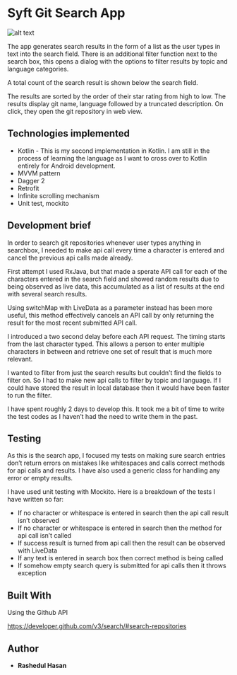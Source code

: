 # Syft Git Search App

![alt text](https://github.com/shaon007/Syftapp_kotlin_mvvm/blob/master/app/src/main/res/drawable/screenshot_syft.png)

The app generates search results in the form of a list as the user types in text into the search field.
There is an additional filter function next to the search box, this opens a dialog with the options to filter results by topic and language categories.

A total count of the search result is shown below the search field.

The results are sorted by the order of their star rating from high to low. The results display git name, language followed by a truncated description. On click, they open the git repository in web view. 


## Technologies implemented

*	Kotlin - This is my second implementation in Kotlin. I am still in the process of learning the language as I want to cross over to Kotlin entirely for Android development.
*	MVVM pattern
*	Dagger 2
*	Retrofit
*	Infinite scrolling mechanism
*	Unit test, mockito


## Development brief

In order to search git repositories whenever user types anything in searchbox, I needed to make api call every time a character is entered and cancel the previous api calls made already.

First attempt I used RxJava,  but that made a sperate API call for each of the characters entered in the search field and showed random results due to being observed as live data, this accumulated as a list of results at the end with several search results.

Using switchMap with LiveData as a parameter instead has been more useful, this method effectively cancels an API call by only returning  the result for the most recent submitted API call.

I introduced a two second delay before each API request. The timing starts from the last character typed. This allows a person to enter multiple characters in between and retrieve one set of result that is much more relevant. 

I wanted to filter from just the search results but couldn’t find the fields to filter on. So I had to make new api calls to filter by topic and language. If I could have stored the result in local database then it would have been faster to run the filter.

I have spent roughly 2 days to develop this. It took me a bit of time to write the  test codes as I haven’t had the need to write them in the past.


## Testing

As this is the search app, I focused my tests on making sure search entries don’t return errors on mistakes like whitespaces and calls correct methods for api calls and results. I have also used a generic class for handling any error or empty results.

I have used unit testing with Mockito. Here is a breakdown of the tests I have written so far:

*	If no character or whitespace is entered in search then the api call result isn’t observed
*	If no character or whitespace is entered in search then the method for api call isn’t called
*	If success result is turned from api call then the result can be observed with LiveData
*	If any text is entered in  search box then correct method is being called 
*	If somehow empty search query is submitted for api calls then it throws exception



## Built With

Using the Github API

https://developer.github.com/v3/search/#search-repositories



## Author

* **Rashedul Hasan**  

